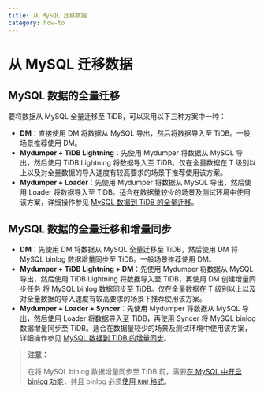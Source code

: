 ```yaml
---
title: 从 MySQL 迁移数据
category: how-to
---
```


# 从 MySQL 迁移数据

## MySQL 数据的全量迁移

要将数据从 MySQL 全量迁移至 TiDB，可以采用以下三种方案中一种：

- **DM**：直接使用 DM 将数据从 MySQL 导出，然后将数据导入至 TiDB。一般场景推荐使用 DM。
- **Mydumper + TiDB Lightning**：先使用 Mydumper 将数据从 MySQL 导出，然后使用 TiDB Lightning 将数据导入至 TiDB。仅在全量数据在 T 级别以上以及对全量数据的导入速度有较高要求的场景下推荐使用该方案。
- **Mydumper + Loader**：先使用 Mydumper 将数据从 MySQL 导出，然后使用 Loader 将数据导入至 TiDB。适合在数据量较少的场景及测试环境中使用该方案，详细操作参见 [MySQL 数据到 TiDB 的全量迁移](/dev/how-to/migrate/full-from-mysql.md)。

## MySQL 数据的全量迁移和增量同步

- **DM**：先使用 DM 将数据从 MySQL 全量迁移至 TiDB，然后使用 DM 将 MySQL binlog 数据增量同步至 TiDB。一般场景推荐使用 DM。
- **Mydumper + TiDB Lightning + DM**：先使用 Mydumper 将数据从 MySQL 导出，然后使用 TiDB Lightning 将数据导入至 TiDB，再使用 DM 创建增量同步任务 将 MySQL binlog 数据同步至 TiDB。仅在全量数据在 T 级别以上以及对全量数据的导入速度有较高要求的场景下推荐使用该方案。
- **Mydumper + Loader + Syncer**：先使用 Mydumper 将数据从 MySQL 导出，然后使用 Loader 将数据导入至 TiDB，再使用 Syncer 将 MySQL binlog 数据增量同步至 TiDB。适合在数据量较少的场景及测试环境中使用该方案，详细操作参见 [MySQL 数据到 TiDB 的增量同步](/dev/how-to/migrate/incrementally-from-mysql.md)。

> **注意：**
>
> 在将 MySQL binlog 数据增量同步至 TiDB 前，需要[在 MySQL 中开启 binlog 功能](http://dev.mysql.com/doc/refman/5.7/en/replication-howto-masterbaseconfig.html)，并且 binlog 必须[使用 `ROW` 格式](https://dev.mysql.com/doc/refman/5.7/en/binary-log-formats.html)。
